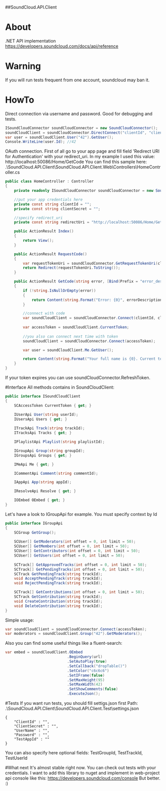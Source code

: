 
##SoundCloud.API.Client

# About
.NET API implementation  https://developers.soundcloud.com/docs/api/reference

# Warning
If you will run tests frequent from one account, soundcloud may ban it.

# HowTo 
Direct connection via username and password. Good for debugging and tests.
```c#
ISoundCloudConnector soundCloudConnector = new SoundCloudConnector();
soundCloudClient = soundCloudConnector.DirectConnect("clientId", "clientSecret", "username", "password");
var user = soundCloudClient.User("42").GetUser();
Console.WriteLine(user.Id); //42
```

OAuth connection.
First of all go to your app page and fill field 'Redirect URI for Authentication' with your redirect_uri.
In my example I used this value: http://localhost:50086/Home/GetCode
You can find this sample here: .\SoundCloud.API.Client\SoundCloud.API.Client.Web\Controllers\HomeController.cs
```c#
public class HomeController : Controller
{
	private readonly ISoundCloudConnector soundCloudConnector = new SoundCloudConnector();

	//put your app credentials here
	private const string clientId = "";
	private const string clientSecret = "";

	//specify redirect_uri
	private const string redirectUri = "http://localhost:50086/Home/GetCode";

	public ActionResult Index()
	{
		return View();
	}

	public ActionResult RequestCode()
	{
		var requestTokenUri = soundCloudConnector.GetRequestTokenUri(clientId, redirectUri, SCResponseType.Code, SCScope.NonExpiring, SCDisplay.Popup, null);
		return Redirect(requestTokenUri.ToString());
	}

	public ActionResult GetCode(string error, [Bind(Prefix = "error_description")] string errorDescription, string code)
	{
		if (!string.IsNullOrEmpty(error))
		{
			return Content(string.Format("Error: {0}", errorDescription));
		}

		//connect with code
		var soundCloudClient = soundCloudConnector.Connect(clientId, clientSecret, code, redirectUri);
		
		var accessToken = soundCloudClient.CurrentToken;
		
		//you also can connect next time with token
		soundCloudClient = soundCloudConnector.Connect(accessToken);

		var user = soundCloudClient.Me.GetUser();

		return Content(string.Format("Your full name is {0}. Current token: {1}", user.FullName, accessToken.AccessToken));
	}
}
```
If your token expires you can use soundCloudConnector.RefreshToken.

#Interface
All methods contains in SoundCloudClient:
```c#
public interface ISoundCloudClient
{
	SCAccessToken CurrentToken { get; }

	IUserApi User(string userId);
	IUsersApi Users { get; }
	
	ITrackApi Track(string trackId);
	ITracksApi Tracks { get; }

	IPlaylistApi Playlist(string playlistId);

	IGroupApi Group(string groupId);
	IGroupsApi Groups { get; }

	IMeApi Me { get; }

	ICommentApi Comment(string commentId);

	IAppApi App(string appId);

	IResolveApi Resolve { get; }

	IOEmbed OEmbed { get; }
}
```

Let's have a look to IGroupApi for example. You must specify context by Id
```c#
public interface IGroupApi
{
	SCGroup GetGroup();
	
	SCUser[] GetModerators(int offset = 0, int limit = 50);
	SCUser[] GetMembers(int offset = 0, int limit = 50);
	SCUser[] GetContributors(int offset = 0, int limit = 50);
	SCUser[] GetUsers(int offset = 0, int limit = 50);
	
	SCTrack[] GetApprovedTracks(int offset = 0, int limit = 50);
	SCTrack[] GetPendingTracks(int offset = 0, int limit = 50);
	SCTrack GetPendingTrack(string trackId);
	void AcceptPendingTrack(string trackId);
	void RejectPendingTrack(string trackId);

	SCTrack[] GetContributions(int offset = 0, int limit = 50);
	SCTrack GetContribution(string trackId);
	void CreateContribution(string trackId);
	void DeleteContribution(string trackId);
}
```
Simple usage:
```c#
var soundCloudClient = soundCloudConnector.Connect(accessToken);
var moderators = soundCloudClient.Group("42").GetModerators();
```
Also you can find some useful things like a fluent-search:
```c#
var embed = soundCloudClient.OEmbed
							.BeginQuery(url)
							.SetAutoPlay(true)
							.SetCallback("dropTable()")
							.SetColor("c6c6c6")
							.SetIFrame(false)
							.SetMaxHeight(95)
							.SetMaxWidth(42)
							.SetShowComments(false)
							.ExecuteJson();
```

#Tests
If you want run tests, you should fill settigs.json first
Path: .\SoundCloud.API.Client\SoundCloud.API.Client.Test\settings.json
```
{
	"ClientId" : "",
	"ClientSecret" : "",
	"UserName" : "",
	"Password" : "",
	"TestAppId" : ""
}
```
You can also specify here optional fields: TestGroupId, TestTrackId, TestUserId

#What next
It's almost stable right now. You can check out tests with your credentials.
I want to add this library to nuget and implement in web-project api console like this: https://developers.soundcloud.com/console
But better. :)